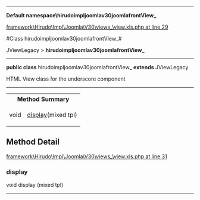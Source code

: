 

- - -

**Default namespace\hirudoimpljoomlav30joomlafrontView_**


<a href="https://github.com/JeyDotC/Hirudo/blob/make-composer-compatible/framework/Hirudo/Impl/Joomla/V30/views/_/view.xls.php#L29" target='_blank'>framework\Hirudo\Impl\Joomla\V30\views\_\view.xls.php at line 29</a>

#Class hirudoimpljoomlav30joomlafrontView_#

JViewLegacy &gt; **hirudoimpljoomlav30joomlafrontView_**




- - -

<p><strong>public  class</strong> <span>hirudoimpljoomlav30joomlafrontView_</span>
<strong>extends</strong> JViewLegacy

</p>

<div class="comment" id="overview_description"><p>HTML View class for the underscore component</p></div>



<hr />

<table id="summary_method">
<tr><th colspan="2">Method Summary</th></tr>
<tr>
<td><span class='k'></span> <span class='nx'>void</span></td>
<td class="description"><p class="name"><a href="#display">display</a>(mixed tpl)</p></td>
</tr>
</table>

<h2 id="detail_method">Method Detail</h2>

<a href="https://github.com/JeyDotC/Hirudo/blob/make-composer-compatible/framework/Hirudo/Impl/Joomla/V30/views/_/view.xls.php#L31" target='_blank'>framework\Hirudo\Impl\Joomla\V30\views\_\view.xls.php at line 31</a>

<h3 id="display()">display</h3>
<span class='k'></span> <span class='nx'>void</span> <span class='nf'>display</span> (mixed tpl)

<div class="details">

</div>

- - -

